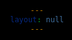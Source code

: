 ```yaml
---
layout: null
---
```


<!DOCTYPE html>
<html>
<head>
    <style>
        html {
            margin: 0;
            padding: 0;
            text-align: center;
            background-color: #000;
            text: #fff;
            font-family: Arial, Helvetica, sans-serif;
        }
        
        a { 
            color: #99f;
        }

        div {
            margin: 20px auto;
        }

        div iframe {
            border: 0;
            width: 60%;
            height: 400px;
            background-color: #fff;
            margin: 8px auto;
        }
    </style>

</head>

<body>
    {% assign examples = "01-hello-world,02-canvas,03-tracer,04-shapes,05-lights,06-more-shapes,07-shadows,08-highlights,09-reflections,10-web-workers,11-imagedata,12-patterns" | split: "," %}
    {% for example in examples %}
    <div>
        <iframe src="examples/{{ example }}/index.html"></iframe>
        <br />
        <a href="examples/{{ example }}/index.html">{{ example }}</a>
    </div>
    {% endfor %}
</body>
</html>

